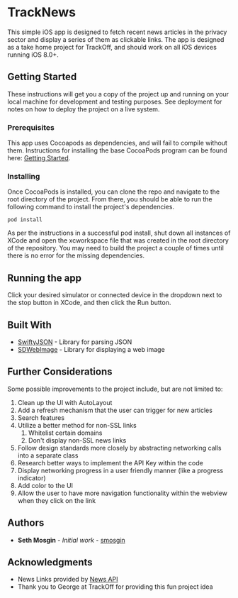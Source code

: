 # TrackNews

This simple iOS app is designed to fetch recent news articles in the privacy sector and display a series of them as clickable links. The app is designed as a take home project for TrackOff, and should work on all iOS devices running iOS 8.0+. 

## Getting Started

These instructions will get you a copy of the project up and running on your local machine for development and testing purposes. See deployment for notes on how to deploy the project on a live system.

### Prerequisites

This app uses Cocoapods as dependencies, and will fail to compile without them. Instructions for installing the base CocoaPods program can be found here: [Getting Started](https://guides.cocoapods.org/using/getting-started.html#getting-started).

### Installing

Once CocoaPods is installed, you can clone the repo and navigate to the root directory of the project. From there, you should be able to run the following command to install the project's dependencies. 

```
pod install
```

As per the instructions in a successful pod install, shut down all instances of XCode and open the xcworkspace file that was created in the root directory of the repository. You may need to build the project a couple of times until there is no error for the missing dependencies.

## Running the app

Click your desired simulator or connected device in the dropdown next to the stop button in XCode, and then click the Run button.

## Built With

* [SwiftyJSON](https://cocoapods.org/pods/SwiftyJSON) - Library for parsing JSON
* [SDWebImage](https://cocoapods.org/pods/SDWebImage) - Library for displaying a web image

## Further Considerations

Some possible improvements to the project include, but are not limited to:

1. Clean up the UI with AutoLayout
2. Add a refresh mechanism that the user can trigger for new articles
3. Search features
4. Utilize a better method for non-SSL links
	1. Whitelist certain domains
	2. Don't display non-SSL news links
5. Follow design standards more closely by abstracting networking calls into a separate class
6. Research better ways to implement the API Key within the code
7. Display networking progress in a user friendly manner (like a progress indicator)
8. Add color to the UI
9. Allow the user to have more navigation functionality within the webview when they click on the link



<!-- ## Versioning -->

<!-- I use [SemVer](http://semver.org/) for versioning. For the versions available, see the [tags on this repository](https://github.com/your/project/tags).  -->

## Authors

* **Seth Mosgin** - *Initial work* - [smosgin](https://github.com/smosgin)

<!-- See also the list of [contributors](https://github.com/your/project/contributors) who participated in this project. -->

<!-- ## License -->

<!-- This project is licensed under the MIT License - see the [LICENSE.md](LICENSE.md) file for details -->

## Acknowledgments

* News Links provided by [News API](https://https://newsapi.org/)
* Thank you to George at TrackOff for providing this fun project idea
